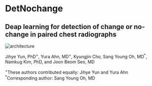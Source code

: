 # DetNochange

## Deap learning for detection of change or no-change in paired chest radiographs
![architecture](https://user-images.githubusercontent.com/32833908/216897892-49ea62d9-e9bd-4a76-9a42-1e59dfd80041.png)

Jihye Yun, PhD<sup>+</sup>,
Yura Ahn, MD<sup>+</sup>,
Kyungjin Cho, Sang Young Oh, MD<sup>*</sup>, 
Namkug Kim, PhD, and Joon Beom Seo, MD

<sup>+</sup>These authors contributed equally: Jihye Yun and Yura Ahn
<br /><sup>*</sup>Corresponding author: Sang Young Oh, MD

